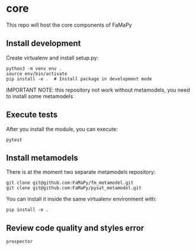 # core

This repo will host the core components of FaMaPy


## Install development

Create virtualenv and install setup.py:

```
python3 -m venv env .
source env/bin/activate
pip install -e .  # Install package in development mode
```

IMPORTANT NOTE: this repository not work without metamodels, you need to install some metamodels


## Execute tests

After you install the module, you can execute:


```
pytest
```


## Install metamodels

There is at the moment two separate metamodels repository:

```
git clone git@github.com:FaMaPy/fm_metamodel.git
git clone git@github.com:FaMaPy/pysat_metamodel.git
```

You can install it inside the same virtualenv environment with:

```
pip install -e .
```


## Review code quality and styles error

```
prospector
```
